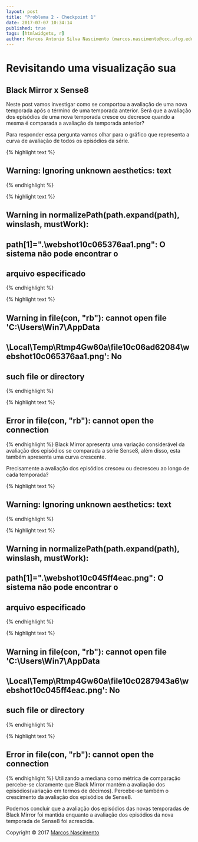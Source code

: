 ```yaml
---
layout: post
title: "Problema 2 - Checkpoint 1"
date: 2017-07-07 10:34:14
published: true
tags: [htmlwidgets, r]
author: Marcos Antonio Silva Nascimento (marcos.nascimento@ccc.ufcg.edu.br)
---
```




# Revisitando uma visualização sua
## Black Mirror x Sense8

Neste post vamos investigar como se comportou a avaliação de uma nova temporada após o término de uma temporada anterior. Será que a avaliação dos episódios de uma nova temporada cresce ou decresce quando a mesma é comparada a avaliação da temporada anterior?

Para responder essa pergunta vamos olhar para o gráfico que representa a curva de avaliação de todos os episódios da série.

{% highlight text %}
## Warning: Ignoring unknown aesthetics: text
{% endhighlight %}



{% highlight text %}
## Warning in normalizePath(path.expand(path), winslash, mustWork):
## path[1]=".\webshot10c065376aa1.png": O sistema não pode encontrar o
## arquivo especificado
{% endhighlight %}



{% highlight text %}
## Warning in file(con, "rb"): cannot open file 'C:\Users\Win7\AppData
## \Local\Temp\Rtmp4Gw60a\file10c06ad62084\webshot10c065376aa1.png': No
## such file or directory
{% endhighlight %}



{% highlight text %}
## Error in file(con, "rb"): cannot open the connection
{% endhighlight %}
Black Mirror apresenta uma variação considerável da avaliação dos episódios se comparada a série Sense8, além disso, esta também apresenta uma curva crescente.

Precisamente a avaliação dos episódios cresceu ou decresceu ao longo de cada temporada? 

{% highlight text %}
## Warning: Ignoring unknown aesthetics: text
{% endhighlight %}



{% highlight text %}
## Warning in normalizePath(path.expand(path), winslash, mustWork):
## path[1]=".\webshot10c045ff4eac.png": O sistema não pode encontrar o
## arquivo especificado
{% endhighlight %}



{% highlight text %}
## Warning in file(con, "rb"): cannot open file 'C:\Users\Win7\AppData
## \Local\Temp\Rtmp4Gw60a\file10c0287943a6\webshot10c045ff4eac.png': No
## such file or directory
{% endhighlight %}



{% highlight text %}
## Error in file(con, "rb"): cannot open the connection
{% endhighlight %}
Utilizando a mediana como métrica de comparação percebe-se claramente que Black Mirror mantém a avaliação dos episódios(variação em termos de décimos). Percebe-se também o crescimento da avaliação dos episódios de Sense8.

Podemos concluir que a avaliação dos episódios das novas temporadas de Black Mirror foi mantida enquanto a avaliação dos episódios da nova temporada de Sense8 foi acrescida.

Copyright © 2017 [Marcos Nascimento](http://https://github.com/marcosasn/AD1/tree/master/problema1/R)
